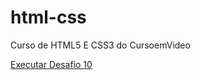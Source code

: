 # html-css
 Curso de HTML5 E CSS3  do CursoemVideo

<a href="https://henriqueehcs.github.io/html-css/exercicios/desafio10/android">Executar Desafio 10</a>